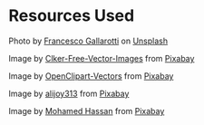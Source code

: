 # Resources Used

Photo by <a href="https://unsplash.com/@gallarotti?utm_source=unsplash&utm_medium=referral&utm_content=creditCopyText">Francesco Gallarotti</a> on <a href="https://unsplash.com/photos/ruQHpukrN7c?utm_source=unsplash&utm_medium=referral&utm_content=creditCopyText">Unsplash</a>

Image by <a href="https://pixabay.com/users/clker-free-vector-images-3736/?utm_source=link-attribution&utm_medium=referral&utm_campaign=image&utm_content=310801">Clker-Free-Vector-Images</a> from <a href="https://pixabay.com//?utm_source=link-attribution&utm_medium=referral&utm_campaign=image&utm_content=310801">Pixabay</a>

Image by <a href="https://pixabay.com/users/openclipart-vectors-30363/?utm_source=link-attribution&utm_medium=referral&utm_campaign=image&utm_content=1295981">OpenClipart-Vectors</a> from <a href="https://pixabay.com//?utm_source=link-attribution&utm_medium=referral&utm_campaign=image&utm_content=1295981">Pixabay</a>

Image by <a href="https://pixabay.com/users/alijoy313-9019013/?utm_source=link-attribution&utm_medium=referral&utm_campaign=image&utm_content=5912118">alijoy313</a> from <a href="https://pixabay.com//?utm_source=link-attribution&utm_medium=referral&utm_campaign=image&utm_content=5912118">Pixabay</a>

Image by <a href="https://pixabay.com/users/mohamed_hassan-5229782/?utm_source=link-attribution&utm_medium=referral&utm_campaign=image&utm_content=6799111">Mohamed Hassan</a> from <a href="https://pixabay.com//?utm_source=link-attribution&utm_medium=referral&utm_campaign=image&utm_content=6799111">Pixabay</a>